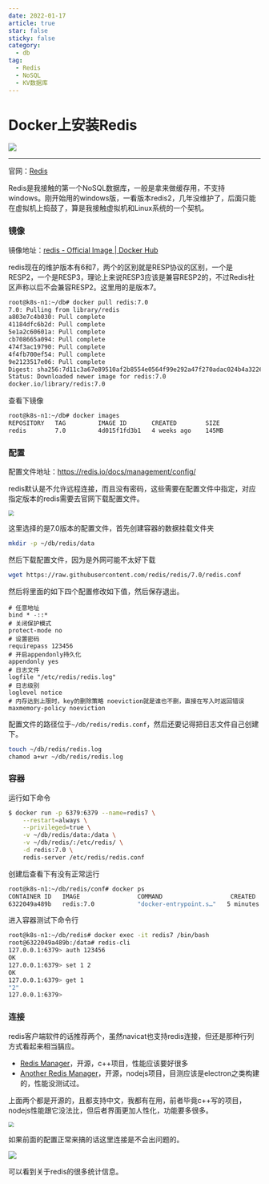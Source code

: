 ```yaml
---
date: 2022-01-17
article: true
star: false
sticky: false
category:
  - db
tag:
  - Redis
  - NoSQL
  - KV数据库
---
```


# Docker上安装Redis

![](https://public-1308755698.cos.ap-chongqing.myqcloud.com//img/202310111832973.png)
<!-- more -->
---

官网：[Redis](https://redis.io/)

Redis是我接触的第一个NoSQL数据库，一般是拿来做缓存用，不支持windows。刚开始用的windows版，一看版本redis2，几年没维护了，后面只能在虚拟机上捣鼓了，算是我接触虚拟机和Linux系统的一个契机。



### 镜像

镜像地址：[redis - Official Image | Docker Hub](https://hub.docker.com/_/redis)

redis现在的维护版本有6和7，两个的区别就是RESP协议的区别，一个是RESP2，一个是RESP3，理论上来说RESP3应该是兼容RESP2的，不过Redis社区声称以后不会兼容RESP2。这里用的是版本7。

```sh
root@k8s-n1:~/db# docker pull redis:7.0
7.0: Pulling from library/redis
a803e7c4b030: Pull complete 
41184dfc6b2d: Pull complete 
5e1a2c60601a: Pull complete 
cb708665a094: Pull complete 
474f3ac19790: Pull complete 
4f4fb700ef54: Pull complete 
9e2123517e06: Pull complete 
Digest: sha256:7d11c3a67e89510af2b8554e0564f99e292a47f270adac024b4a3226a7fdb275
Status: Downloaded newer image for redis:7.0
docker.io/library/redis:7.0
```

查看下镜像

```sh
root@k8s-n1:~/db# docker images
REPOSITORY   TAG         IMAGE ID       CREATED        SIZE
redis        7.0         4d015f1fd3b1   4 weeks ago    145MB
```



### 配置

配置文件地址：https://redis.io/docs/management/config/

redis默认是不允许远程连接，而且没有密码，这些需要在配置文件中指定，对应指定版本的redis需要去官网下载配置文件。

<img src="https://public-1308755698.cos.ap-chongqing.myqcloud.com//img/202310112029549.png" style="zoom: 67%;" />

这里选择的是7.0版本的配置文件，首先创建容器的数据挂载文件夹

```sh
mkdir -p ~/db/redis/data
```

然后下载配置文件，因为是外网可能不太好下载

```sh
wget https://raw.githubusercontent.com/redis/redis/7.0/redis.conf
```

然后将里面的如下四个配置修改如下值，然后保存退出。

```
# 任意地址
bind * -::*
# 关闭保护模式
protect-mode no
# 设置密码
requirepass 123456
# 开启appendonly持久化
appendonly yes
# 日志文件
logfile "/etc/redis/redis.log"
# 日志级别
loglevel notice
# 内存达到上限时，key的删除策略 noeviction就是谁也不删，直接在写入时返回错误
maxmemory-policy noeviction
```

配置文件的路径位于`~/db/redis/redis.conf`，然后还要记得把日志文件自己创建下。

```sh
touch ~/db/redis/redis.log
chamod a+wr ~/db/redis/redis.log
```



### 容器

运行如下命令

```sh
$ docker run -p 6379:6379 --name=redis7 \
    --restart=always \
    --privileged=true \
    -v ~/db/redis/data:/data \
    -v ~/db/redis/:/etc/redis/ \
    -d redis:7.0 \
    redis-server /etc/redis/redis.conf
```

创建后查看下有没有正常运行

```sh
root@k8s-n1:~/db/redis/conf# docker ps
CONTAINER ID   IMAGE                COMMAND                   CREATED         STATUS         PORTS                                                  NAMES
6322049a489b   redis:7.0            "docker-entrypoint.s…"   5 minutes ago   Up 5 seconds   0.0.0.0:6379->6379/tcp, :::6379->6379/tcp              redis7
```

进入容器测试下命令行

```sh
root@k8s-n1:~/db/redis# docker exec -it redis7 /bin/bash
root@6322049a489b:/data# redis-cli   
127.0.0.1:6379> auth 123456
OK
127.0.0.1:6379> set 1 2
OK
127.0.0.1:6379> get 1
"2"
127.0.0.1:6379> 
```



### 连接

redis客户端软件的话推荐两个，虽然navicat也支持redis连接，但还是那种行列方式看起来相当膈应。

- [Redis Manager](https://github.com/RedisInsight/RedisDesktopManager)，开源，c++项目，性能应该要好很多
- [Another Redis Manager](https://github.com/qishibo/AnotherRedisDesktopManager)，开源，nodejs项目，目测应该是electron之类构建的，性能没测试过。

上面两个都是开源的，且都支持中文，我都有在用，前者毕竟c++写的项目，nodejs性能跟它没法比，但后者界面更加人性化，功能要多很多。

<img src="https://public-1308755698.cos.ap-chongqing.myqcloud.com//img/202310112123845.png" style="zoom: 67%;" />

如果前面的配置正常来搞的话这里连接是不会出问题的。

![](https://public-1308755698.cos.ap-chongqing.myqcloud.com//img/202310112125867.png)

可以看到关于redis的很多统计信息。
